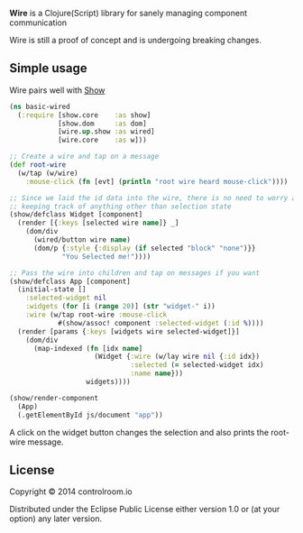 **Wire** is a Clojure(Script) library for sanely managing component
communication

Wire is still a proof of concept and is undergoing breaking changes.

## Simple usage

Wire pairs well with [Show](https://github.com/controlroom/show)

```clojure
(ns basic-wired
  (:require [show.core    :as show]
            [show.dom     :as dom]
            [wire.up.show :as wired]
            [wire.core    :as w]))

;; Create a wire and tap on a message
(def root-wire
  (w/tap (w/wire)
    :mouse-click (fn [evt] (println "root wire heard mouse-click"))))

;; Since we laid the id data into the wire, there is no need to worry about
;; keeping track of anything other than selection state
(show/defclass Widget [component]
  (render [{:keys [selected wire name]} _]
    (dom/div
      (wired/button wire name)
      (dom/p {:style {:display (if selected "block" "none")}}
             "You Selected me!"))))

;; Pass the wire into children and tap on messages if you want
(show/defclass App [component]
  (initial-state []
    :selected-widget nil
    :widgets (for [i (range 20)] (str "widget-" i))
    :wire (w/tap root-wire :mouse-click
            #(show/assoc! component :selected-widget (:id %))))
  (render [params {:keys [widgets wire selected-widget]}]
    (dom/div
      (map-indexed (fn [idx name]
                     (Widget {:wire (w/lay wire nil {:id idx})
                              :selected (= selected-widget idx)
                              :name name}))
                   widgets))))

(show/render-component
  (App)
  (.getElementById js/document "app"))
```

A click on the widget button changes the selection and also prints the root-wire
message.

## License

Copyright © 2014 controlroom.io

Distributed under the Eclipse Public License either version 1.0 or (at
your option) any later version.
